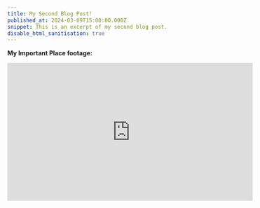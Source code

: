 ```yaml
---
title: My Second Blog Post!
published_at: 2024-03-09T15:00:00.000Z
snippet: This is an excerpt of my second blog post.
disable_html_sanitisation: true
---
```


**My Important Place footage:**
<iframe width="560" height="315" src="https://www.youtube.com/embed/RZL3HGANHUs?si=ruX5OBgser131Ohp" title="YouTube video player" frameborder="0" allow="accelerometer; autoplay; clipboard-write; encrypted-media; gyroscope; picture-in-picture; web-share" referrerpolicy="strict-origin-when-cross-origin" allowfullscreen></iframe> 

<!-- # This is h1

## This is h2

_underline_

**bold** -->
